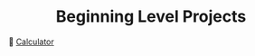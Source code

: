 <h1 align="center">Beginning Level Projects</h1>

   🚀 <a href="https://github.com/AbubakarSarwar012/Web-Based-Projects/tree/main/Calculator">
      Calculator  </a>


